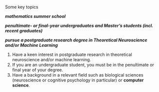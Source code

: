 
Some key topics

***mathematics summer school***

***penultimate- or final-year undergraduates and Master’s students (incl. recent graduates)***

***pursue a postgraduate research degree in Theoretical Neuroscience and/or Machine Learning***


1. Have a keen interest in postgraduate research in theoretical neuroscience and/or machine learning.
2. If you are an undergraduate student, you must be in the penultimate or final year of your degree.
3. Have a background in a relevant field such as biological sciences (neuroscience or cognitive psychology in particular) or **computer science**.

